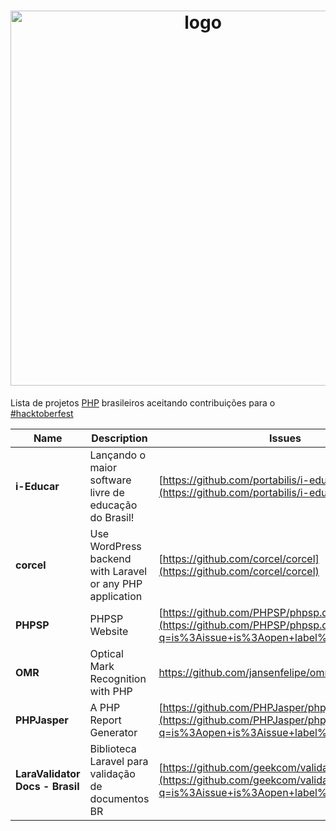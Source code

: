 <h1 align="center">
    <img width="600" src="https://i.imgur.com/OClSued.png" alt="logo"/>
</h1>

Lista de projetos [PHP](https://www.php.net) brasileiros aceitando contribuições para o [#hacktoberfest](https://hacktoberfest.digitalocean.com)  


Name | Description | Issues
--- | --- | --- 
**i-Educar** | Lançando o maior software livre de educação do Brasil! |[https://github.com/portabilis/i-educar](https://github.com/portabilis/i-educar)
**corcel** | Use WordPress backend with Laravel or any PHP application |[https://github.com/corcel/corcel](https://github.com/corcel/corcel)
**PHPSP** | PHPSP Website |[https://github.com/PHPSP/phpsp.org.br/](https://github.com/PHPSP/phpsp.org.br/issues?q=is%3Aissue+is%3Aopen+label%3Ahacktoberfest)
**OMR** | Optical Mark Recognition with PHP | https://github.com/jansenfelipe/omr/issues
**PHPJasper** | A PHP Report Generator | [https://github.com/PHPJasper/phpjasper/](https://github.com/PHPJasper/phpjasper/issues?q=is%3Aopen+is%3Aissue+label%3AHacktoberfest)
**LaraValidator Docs - Brasil** | Biblioteca Laravel para validação de documentos BR | [https://github.com/geekcom/validator-docs/](https://github.com/geekcom/validator-docs/issues?q=is%3Aissue+is%3Aopen+label%3AHacktoberfest)
